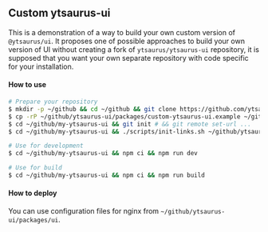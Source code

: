 ## Custom ytsaurus-ui

This is a demonstration of a way to build your own custom version of `@ytsaurus/ui`.
It proposes one of possible approaches to build your own version of UI without creating a fork of `ytsaurus/ytsaurus-ui` repository, it is supposed that you want your own separate repository with code specific for your installation.

#### How to use

```bash
# Prepare your repository
$ mkdir -p ~/github && cd ~/github && git clone https://github.com/ytsaurus/ytsaurus-ui.git
$ cp -rP ~/github/ytsaurus-ui/packages/custom-ytsaurus-ui.example ~/github/my-ytsaurus-ui
$ cd ~/github/my-ytsaurus-ui && git init # && git remote set-url ...
$ cd ~/github/my-ytsaurus-ui && ./scripts/init-links.sh ~/github/ytsaurus-ui

# Use for development
$ cd ~/github/my-ytsaurus-ui && npm ci && npm run dev

# Use for build
$ cd ~/github/my-ytsaurus-ui && npm ci && npm run build
```

#### How to deploy

You can use configuration files for nginx from `~/github/ytsaurus-ui/packages/ui`.
